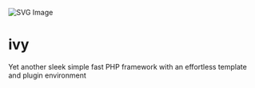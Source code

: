 ![SVG Image](https://dooper.io/ivy/logo.svg)

# ivy
Yet another sleek simple fast PHP framework with an effortless template and plugin environment
